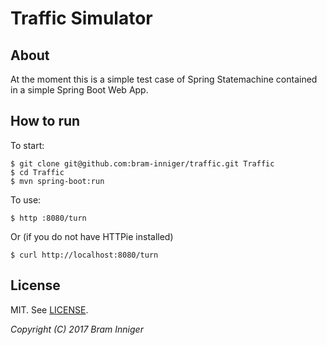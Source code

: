 # Traffic Simulator

## About

At the moment this is a simple test case of Spring Statemachine contained in a simple Spring Boot Web App.

## How to run

To start:

    $ git clone git@github.com:bram-inniger/traffic.git Traffic
    $ cd Traffic
    $ mvn spring-boot:run

To use:

    $ http :8080/turn

Or (if you do not have HTTPie installed)

    $ curl http://localhost:8080/turn

## License

MIT. See [LICENSE](LICENSE).

_Copyright (C) 2017 Bram Inniger_
